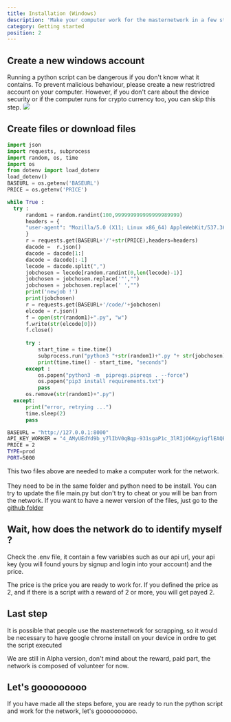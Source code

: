 ```yaml
---
title: Installation (Windows)
description: 'Make your computer work for the masternetwork in a few steps.'
category: Getting started
position: 2
---
```


## Create a new windows account
Running a python script can be dangerous if you don't know what it contains. To prevent malicious behaviour, please create a new restrictred account on your computer. However, if you don't care about the device security or if the computer runs for crypto currency too, you can skip this step.
<img src="myaccount.png" style ="border-radius: 5px 2px;">
## Create files or download files
<code-group>
  <code-block label="main.py" active>

  ```python
import json
import requests, subprocess
import random, os, time
import os
from dotenv import load_dotenv
load_dotenv()
BASEURL = os.getenv('BASEURL')
PRICE = os.getenv('PRICE')

while True :
    try :
        random1 = random.randint(100,999999999999999989999)
        headers = {
        "user-agent": "Mozilla/5.0 (X11; Linux x86_64) AppleWebKit/537.36 (KHTML, like Gecko) snap Chromium/74.0.3729.169 Chrome/74.0.3729.169 Safari/537.38"
        }
        r = requests.get(BASEURL+'/'+str(PRICE),headers=headers)
        dacode =  r.json()
        dacode = dacode[1:]
        dacode = dacode[:-1]
        lecode = dacode.split(",")
        jobchosen = lecode[random.randint(0,len(lecode)-1)]
        jobchosen = jobchosen.replace('"',"")
        jobchosen = jobchosen.replace(' ',"")
        print('newjob !')
        print(jobchosen)
        r = requests.get(BASEURL+'/code/'+jobchosen)
        elcode = r.json()
        f = open(str(random1)+".py", "w")
        f.write(str(elcode[0]))
        f.close()
        
        try : 
            start_time = time.time()
            subprocess.run("python3 "+str(random1)+".py "+ str(jobchosen), shell=True, check=True,  stdout=subprocess.DEVNULL, timeout=600)
            print(time.time() - start_time, "seconds")
        except :
            os.popen("python3 -m  pipreqs.pipreqs . --force")
            os.popen("pip3 install requirements.txt")
            pass
        os.remove(str(random1)+".py")
    except:
        print("error, retrying ...")
        time.sleep(2)
        pass
  ```

  </code-block>
  <code-block label=".env">

  ```bash
BASEURL = "http://127.0.0.1:8000"
API_KEY_WORKER = "4_AMyUEdYd9b_y7lIbV0qBqp-931sgaP1c_3lRIjO6KgyigflEAQBDyNmggGKS08DbwnYn98ujlPY6505lx0Jdv5-du8Zaxi"
PRICE = 2
TYPE=prod
PORT=5000
  ```

  </code-block>
</code-group>
This two files above are needed to make a computer work for the network. <br> <br>
They need to be in the same folder and python need to be install. 
You can try to update the file main.py but don't try to cheat or you will be ban from the network. 
If you want to have a newer version of the files, just go to the <a href="https://github.com/Parmicciano/Client-masternetwork">github folder</a>

## Wait, how does the network do to identify myself ?

Check the .env file, it contain a few variables such as our api url, your api key (you will found yours by signup  and login into your account) and the price.

The price is the price you are ready to work for. If you defined the price as 2, and if there is a script with a reward of 2 or more, you will get payed 2.


## Last step

It is possible that people use the masternetwork for scrapping, so it would be necessary to have google chrome install on your device in ordre to get the script executed

<alert>
  We are still in Alpha version, don't mind about the reward, paid part, the network is composed of volunteer for now.
</alert>

## Let's gooooooooo

If you have made all the steps before, you are ready to run the python script and work for the network, let's goooooooooo.
